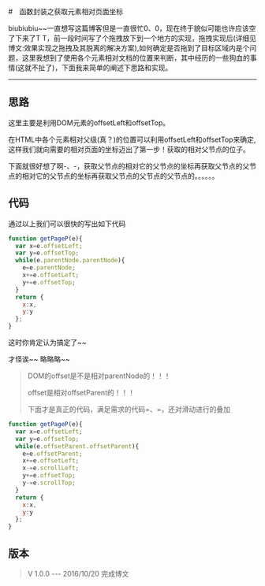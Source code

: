 #　函数封装之获取元素相对页面坐标

biubiubiu~~一直想写这篇博客但是一直很忙0、0，现在终于貌似可能也许应该空了下来了T T，前一段时间写了个拖拽放下到一个地方的实现，拖拽实现后(详细见博文:效果实现之拖拽及其脱离的解决方案),如何确定是否拖到了目标区域内是个问题，这里我想到了使用各个元素相对文档的位置来判断，其中经历的一些狗血的事情(这就不扯了)，下面我来简单的阐述下思路和实现。

---

## 思路

这里主要是利用DOM元素的offsetLeft和offsetTop。

在HTML中各个元素相对父级(真？)的位置可以利用offsetLeft和offsetTop来确定,这样我们就向需要的相对页面的坐标迈出了第一步！获取的相对父节点的位子。

下面就很好想了啊-、-，获取父节点的相对它的父节点的坐标再获取父节点的父节点的相对它的父节点的坐标再获取父节点的父节点的父节点的。。。。。。

## 代码
通过以上我们可以很快的写出如下代码

``` javascript
function getPageP(e){
  var x=e.offsetLeft;
  var y=e.offsetTop;
  while(e.parentNode.parentNode){
    e=e.parentNode;
    x+=e.offsetLeft;
    y+=e.offsetTop;
  }
  return {
    x:x,
    y:y
  };
}
```

这时你肯定认为搞定了~~

才怪诶~~ 略略略~~

>DOM的offset是不是相对parentNode的！！！
>
>offset是相对offsetParent的！！！
>
>下面才是真正的代码，满足需求的代码=、=，还对滑动进行的叠加

``` javascript
function getPageP(e){
  var x=e.offsetLeft;
  var y=e.offsetTop;
  while(e.offsetParent.offsetParent){
    e=e.offsetParent;
    x+=e.offsetLeft;
    x-=e.scrollLeft;
    y+=e.offsetTop;
    y-=e.scrollTop;
  }
  return {
    x:x,
    y:y
  };
}
```

## 版本

>V 1.0.0 --- 2016/10/20  完成博文
